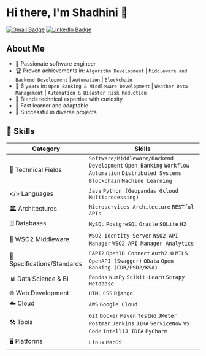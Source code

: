 <!--
Here are some ideas to get you started:

- 🔭 I’m currently working on ...
- 🌱 I’m currently learning ...
- 👯 I’m looking to collaborate on ...
- 🤔 I’m looking for help with ...
- 💬 Ask me about ...
- 📫 How to reach me: ...
- 😄 Pronouns: ...
- ⚡ Fun fact: ...
-->

# Hi there, I'm Shadhini 👋
[![Gmail Badge](https://img.shields.io/badge/Gmail-d14836?style=flat-square&logo=Gmail&logoColor=white&link=mailto:shadhini.jayatilake@gmail.com)](mailto:shadhini.jayatilake@gmail.com)
[![LinkedIn Badge](http://img.shields.io/badge/-LinkedIn-blue?style=flat-square&logo=linkedin&link=https://linkedin.com/in/shadhini-jayatilake/)](https://linkedin.com/in/shadhini-jayatilake)


## About Me
- 🌟 Passionate software engineer
- 🏆 Proven achievements in:
  `Algorithm Development` | `Middleware and Backend Development` | `Automation` | `Blockchain`
- 📅 6 years in: `Open Banking & Middleware Development` | `Weather Data Management` | `Automation & Disaster Risk Reduction`
- 🧠 Blends technical expertise with curiosity
- 🚀 Fast learner and adaptable
- 🏅 Successful in diverse projects

<!-- [![GitHub Streak](https://streak-stats.demolab.com?user=shadhini&short_numbers=true&date_format=M%20j%5B%2C%20Y%5D&mode=weekly&hide_total_contributions=true&hide_current_streak=true&hide_longest_streak=true)](https://git.io/streak-stats)

[![GitHub Streak](https://streak-stats.demolab.com/?user=shadhini)](https://git.io/streak-stats) 

![](http://github-profile-summary-cards.vercel.app/api/cards/profile-details?username=shadhini&theme=default) 


## GitHub Stats
![Shadhini's GitHub stats](https://github-readme-stats.vercel.app/api?username=shadhini&show_icons=true&theme=radical) -->


## 🚀 Skills

| Category                            | Skills                                                                                                        |
|-------------------------------------|---------------------------------------------------------------------------------------------------------------|
| 💼 Technical Fields                 | `Software/Middleware/Backend Development` `Open Banking` `Workflow Automation` `Distributed Systems` `Blockchain` `Machine Learning` |
| </> Languages                       | `Java` `Python (Geopandas Gcloud Multiprocessing)`                                                             |
| 🏛️ Architectures                    | `Microservices Architecture` `RESTful APIs`                                                                      |
| 🗄️ Databases                        | `MySQL` `PostgreSQL` `Oracle` `SQLite` `H2`                                                                         |
| 🔄 WSO2 Middleware                  | `WSO2 Identity Server` `WSO2 API Manager` `WSO2 API Manager Analytics`                                            |
| 📑 Specifications/Standards         | `FAPI2` `OpenID Connect` `Auth2.0` `MTLS` `OpenAPI (Swagger)` `OData` `Open Banking (CDR/PSD2/KSA)`                   |
| 📊 Data Science & BI                | `Pandas` `NumPy` `Scikit-Learn` `Scrapy` `Metabase`                                                                 |
| 🌐 Web Development                  | `HTML` `CSS` `Django`                                                                                             |
| ☁️ Cloud                            | `AWS` `Google Cloud`                                                                                             |
| 🛠️ Tools                           | `Git` `Docker` `Maven` `TestNG` `JMeter` `Postman` `Jenkins` `JIRA` `ServiceNow` `VS Code` `IntelliJ IDEA` `PyCharm`       |
| 🖥️ Platforms                        | `Linux` `MacOS`                                                                                                  |



<!-- 

## Projects
### [Project One](https://github.com/shadhini/project-one)
A brief description of what this project does and its features. This project involves [technology/stack] and demonstrates [specific skills or concepts].

### [Project Two](https://github.com/shadhini/project-two)
A brief description of what this project does and its features. This project involves [technology/stack] and demonstrates [specific skills or concepts].


## Experience
### Software Engineer at [Company Name]
**Dates of Employment**: Month Year - Month Year
- Developed and maintained web applications using [technologies].
- Collaborated with cross-functional teams to design and implement new features.
- Improved application performance and scalability through [methods].

### Data Scientist at [Company Name]
**Dates of Employment**: Month Year - Month Year
- Analyzed large datasets to extract actionable insights and drive business decisions.
- Built machine learning models to solve [specific problems].
- Presented findings and recommendations to stakeholders.

## Education
### [Your Degree]
**University Name**, Year of Graduation
- Relevant Coursework: [Course 1, Course 2, Course 3]
- Achievements: [Any relevant achievements or honors]



## Contact Me
- **Email**: [shadhini.jayatilake@gmail.com](mailto:shadhini.jayatilake@gmail.com)
- **LinkedIn**: [linkedin.com/in/shadhini-jayatilake](https://linkedin.com/in/shadhini-jayatilake)

## Let's Connect!
I'm always open to discussing new opportunities and collaborations. Feel free to reach out to me via email or connect with me on LinkedIn.

-->

